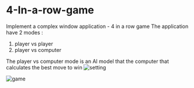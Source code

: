 # 4-In-a-row-game
Implement a complex window application - 4 in a row game 
The application have 2 modes :
1. player vs player
2. player vs computer 

The player vs computer mode is an AI model that the computer that calculates the best move to win
![setting](https://user-images.githubusercontent.com/66257479/132132633-74ed5b6a-613d-4df8-82ef-1716f88daf6d.jpg)





![game](https://user-images.githubusercontent.com/66257479/132132578-2db31e06-c25b-4a28-9349-fae651aff9ec.jpg)
